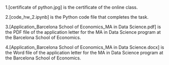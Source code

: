 1.[certificate of python.jpg] is the certificate of the online class.

2.[code_hw_2.ipynb] is the Python code file that completes the task.

3.[Application_Barcelona School of Economics_MA in Data Science.pdf] is the PDF file of the application letter for the MA in Data Science program at the Barcelona School of Economics.

4.[Application_Barcelona School of Economics_MA in Data Science.docx] is the Word file of the application letter for the MA in Data Science program at the Barcelona School of Economics.
